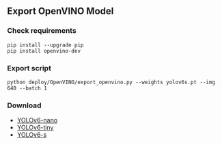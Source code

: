 ## Export OpenVINO Model

### Check requirements
```shell
pip install --upgrade pip
pip install openvino-dev
```

### Export script
```shell
python deploy/OpenVINO/export_openvino.py --weights yolov6s.pt --img 640 --batch 1

```

### Download
* [YOLOv6-nano](https://github.com/meituan/YOLOv6/releases/download/0.1.0/yolov6n_openvino.tar.gz)
* [YOLOv6-tiny](https://github.com/meituan/YOLOv6/releases/download/0.1.0/yolov6n_openvino.tar.gz)
* [YOLOv6-s](https://github.com/meituan/YOLOv6/releases/download/0.1.0/yolov6n_openvino.tar.gz)